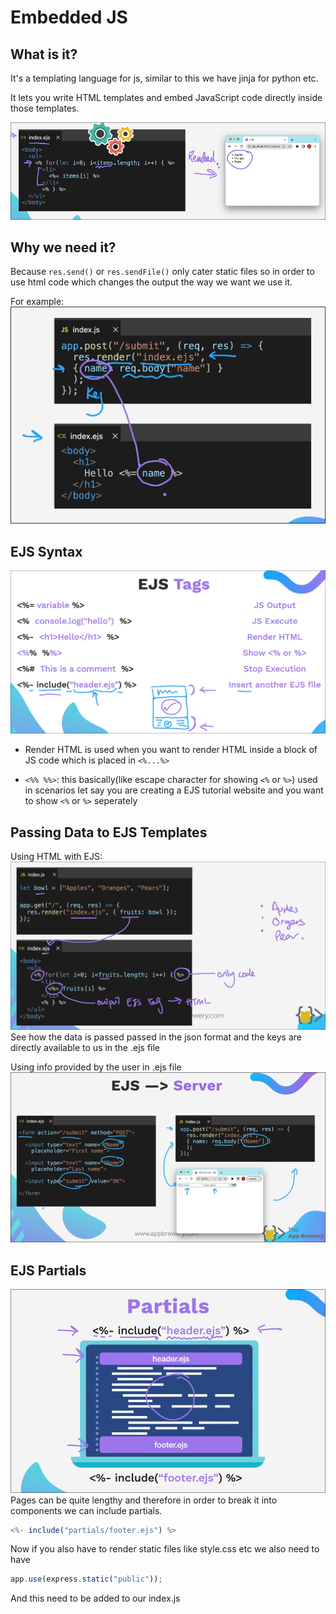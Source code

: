 # Embedded JS 

## What is it?

It's a templating language for js, similar to this we have jinja for python etc.

It lets you write HTML templates and embed JavaScript code directly inside those templates.

![alt text](./images/image.png)

## Why we need it?

Because `res.send()` or `res.sendFile()` only cater static files so in order to use html code which changes the output the way we want we use it.

For example: 
![alt text](./images/image-1.png)


## EJS Syntax

![alt text](./images/image-2.png)

- Render HTML is used when you want to render HTML inside a block of JS code which is placed in `<%...%>`

- `<%% %%>`: this basically(like escape character for showing `<%` or `%>`) used in scenarios let say you are creating a EJS tutorial website and you want to show `<%` or `%>` seperately

## Passing Data to EJS Templates

Using HTML with EJS:
![alt text](./images/image-3.png)
See how the data is passed passed in the json format and the keys are directly available to us in the .ejs file

Using info provided by the user in .ejs file
![alt text](./images/image-5.png)


## EJS Partials

![alt text](./images/image-6.png)
Pages can be quite lengthy and therefore in order to break it into components we can include partials.

```js
<%- include("partials/footer.ejs") %>
```
Now if you also have to render static files like style.css etc we also need to have 
```js
app.use(express.static("public"));
```
And this need to be added to our index.js